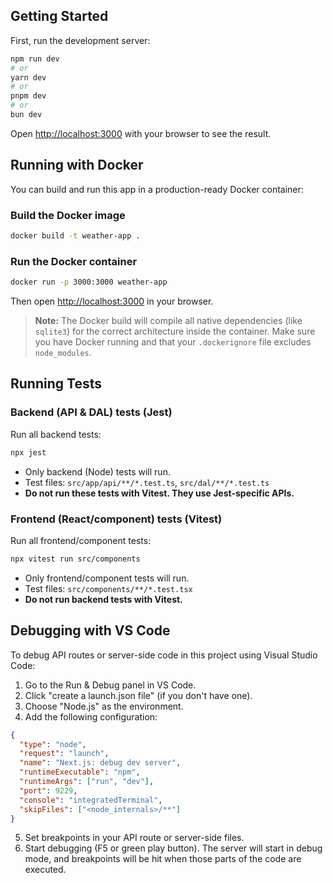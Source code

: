 ## Getting Started

First, run the development server:

```bash
npm run dev
# or
yarn dev
# or
pnpm dev
# or
bun dev
```

Open [http://localhost:3000](http://localhost:3000) with your browser to see the result.

## Running with Docker

You can build and run this app in a production-ready Docker container:

### Build the Docker image

```bash
docker build -t weather-app .
```

### Run the Docker container

```bash
docker run -p 3000:3000 weather-app
```

Then open [http://localhost:3000](http://localhost:3000) in your browser.

> **Note:** The Docker build will compile all native dependencies (like `sqlite3`) for the correct architecture inside the container. Make sure you have Docker running and that your `.dockerignore` file excludes `node_modules`.

## Running Tests

### Backend (API & DAL) tests (Jest)

Run all backend tests:

```bash
npx jest
```

- Only backend (Node) tests will run.
- Test files: `src/app/api/**/*.test.ts`, `src/dal/**/*.test.ts`
- **Do not run these tests with Vitest. They use Jest-specific APIs.**

### Frontend (React/component) tests (Vitest)

Run all frontend/component tests:

```bash
npx vitest run src/components
```

- Only frontend/component tests will run.
- Test files: `src/components/**/*.test.tsx`
- **Do not run backend tests with Vitest.**

## Debugging with VS Code

To debug API routes or server-side code in this project using Visual Studio Code:

1. Go to the Run & Debug panel in VS Code.
2. Click "create a launch.json file" (if you don't have one).
3. Choose "Node.js" as the environment.
4. Add the following configuration:

```json
{
  "type": "node",
  "request": "launch",
  "name": "Next.js: debug dev server",
  "runtimeExecutable": "npm",
  "runtimeArgs": ["run", "dev"],
  "port": 9229,
  "console": "integratedTerminal",
  "skipFiles": ["<node_internals>/**"]
}
```

5. Set breakpoints in your API route or server-side files.
6. Start debugging (F5 or green play button). The server will start in debug mode, and breakpoints will be hit when those parts of the code are executed.
